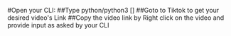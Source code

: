 #Open your CLI:
##Type python/python3 [<name of the file>]
##Goto to Tiktok to get your desired video's Link
##Copy the video link by Right click on the video and provide input as asked by your CLI 
